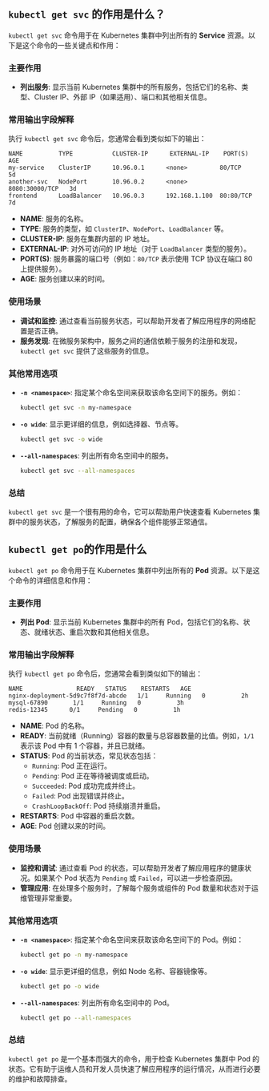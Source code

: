 ## `kubectl get svc` 的作用是什么？

`kubectl get svc` 命令用于在 Kubernetes 集群中列出所有的 **Service** 资源。以下是这个命令的一些关键点和作用：

### 主要作用
- **列出服务**: 显示当前 Kubernetes 集群中的所有服务，包括它们的名称、类型、Cluster IP、外部 IP（如果适用）、端口和其他相关信息。

### 常用输出字段解释
执行 `kubectl get svc` 命令后，您通常会看到类似如下的输出：

```
NAME          TYPE           CLUSTER-IP      EXTERNAL-IP    PORT(S)          AGE
my-service    ClusterIP      10.96.0.1      <none>         80/TCP           5d
another-svc   NodePort       10.96.0.2      <none>         8080:30000/TCP   3d
frontend      LoadBalancer   10.96.0.3      192.168.1.100  80:80/TCP        7d
```

- **NAME**: 服务的名称。
- **TYPE**: 服务的类型，如 `ClusterIP`、`NodePort`、`LoadBalancer` 等。
- **CLUSTER-IP**: 服务在集群内部的 IP 地址。
- **EXTERNAL-IP**: 对外可访问的 IP 地址（对于 `LoadBalancer` 类型的服务）。
- **PORT(S)**: 服务暴露的端口号（例如：`80/TCP` 表示使用 TCP 协议在端口 80 上提供服务）。
- **AGE**: 服务创建以来的时间。

### 使用场景
- **调试和监控**: 通过查看当前服务状态，可以帮助开发者了解应用程序的网络配置是否正确。
- **服务发现**: 在微服务架构中，服务之间的通信依赖于服务的注册和发现，`kubectl get svc` 提供了这些服务的信息。

### 其他常用选项
- **`-n <namespace>`**: 指定某个命名空间来获取该命名空间下的服务。例如：
  ```bash
  kubectl get svc -n my-namespace
  ```
  
- **`-o wide`**: 显示更详细的信息，例如选择器、节点等。
  ```bash
  kubectl get svc -o wide
  ```

- **`--all-namespaces`**: 列出所有命名空间中的服务。
  ```bash
  kubectl get svc --all-namespaces
  ```

### 总结
`kubectl get svc` 是一个很有用的命令，它可以帮助用户快速查看 Kubernetes 集群中的服务状态，了解服务的配置，确保各个组件能够正常通信。

## `kubectl get po`的作用是什么

`kubectl get po` 命令用于在 Kubernetes 集群中列出所有的 **Pod** 资源。以下是这个命令的详细信息和作用：

### 主要作用
- **列出 Pod**: 显示当前 Kubernetes 集群中的所有 Pod，包括它们的名称、状态、就绪状态、重启次数和其他相关信息。

### 常用输出字段解释
执行 `kubectl get po` 命令后，您通常会看到类似如下的输出：

```
NAME               READY   STATUS    RESTARTS   AGE
nginx-deployment-5d9c7f8f7d-abcde   1/1     Running   0          2h
mysql-67890       1/1     Running   0          3h
redis-12345      0/1     Pending   0          1h
```

- **NAME**: Pod 的名称。
- **READY**: 当前就绪（Running）容器的数量与总容器数量的比值。例如，`1/1` 表示该 Pod 中有 1 个容器，并且已就绪。
- **STATUS**: Pod 的当前状态，常见状态包括：
  - `Running`: Pod 正在运行。
  - `Pending`: Pod 正在等待被调度或启动。
  - `Succeeded`: Pod 成功完成并终止。
  - `Failed`: Pod 出现错误并终止。
  - `CrashLoopBackOff`: Pod 持续崩溃并重启。
- **RESTARTS**: Pod 中容器的重启次数。
- **AGE**: Pod 创建以来的时间。

### 使用场景
- **监控和调试**: 通过查看 Pod 的状态，可以帮助开发者了解应用程序的健康状况。如果某个 Pod 状态为 `Pending` 或 `Failed`，可以进一步检查原因。
- **管理应用**: 在处理多个服务时，了解每个服务或组件的 Pod 数量和状态对于运维管理非常重要。

### 其他常用选项
- **`-n <namespace>`**: 指定某个命名空间来获取该命名空间下的 Pod。例如：
  ```bash
  kubectl get po -n my-namespace
  ```

- **`-o wide`**: 显示更详细的信息，例如 Node 名称、容器镜像等。
  ```bash
  kubectl get po -o wide
  ```

- **`--all-namespaces`**: 列出所有命名空间中的 Pod。
  ```bash
  kubectl get po --all-namespaces
  ```

### 总结
`kubectl get po` 是一个基本而强大的命令，用于检查 Kubernetes 集群中 Pod 的状态。它有助于运维人员和开发人员快速了解应用程序的运行情况，从而进行必要的维护和故障排查。